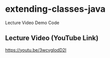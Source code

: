 # extending-classes-java
Lecture Video Demo Code

## Lecture Video (YouTube Link)

https://youtu.be/3wcvgIodD2I

